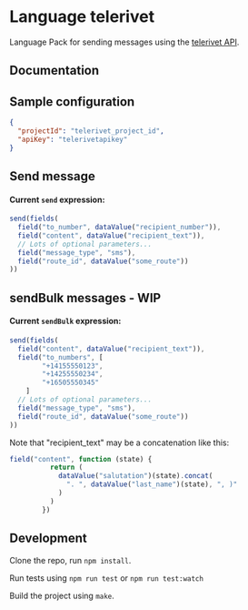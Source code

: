 Language telerivet
==============

Language Pack for sending messages using the [telerivet API](https://telerivet.com/api/rest/curl).

Documentation
-------------

## Sample configuration

```json
{
  "projectId": "telerivet_project_id",
  "apiKey": "telerivetapikey"
}
```

## Send message

#### Current `send` expression:
```js
send(fields(
  field("to_number", dataValue("recipient_number")),
  field("content", dataValue("recipient_text")),
  // Lots of optional parameters...
  field("message_type", "sms"),
  field("route_id", dataValue("some_route"))
))
```

## sendBulk messages - WIP

#### Current `sendBulk` expression:
```js
send(fields(
  field("content", dataValue("recipient_text")),
  field("to_numbers", [
        "+14155550123",
        "+14255550234",
        "+16505550345"
    ]
  // Lots of optional parameters...
  field("message_type", "sms"),
  field("route_id", dataValue("some_route"))
))
```

Note that "recipient_text" may be a concatenation like this:
```js
field("content", function (state) {
          return (
            dataValue("salutation")(state).concat(
              ". ", dataValue("last_name")(state), ", )"
            )
          )
        })
```

Development
-----------

Clone the repo, run `npm install`.

Run tests using `npm run test` or `npm run test:watch`

Build the project using `make`.
